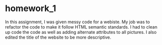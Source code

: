 # homework_1

In this assignment, I was given messy code for a webiste. My job was to refactor the code to make it follow HTML semantic standards. I had to clean up code the code as well as adding alternate attributes to all pictures. I also edited the title of the website to be more descriptive.